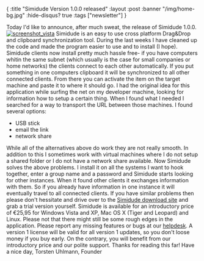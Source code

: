 {
  :title "Simidude Version 1.0.0 released"
  :layout :post
  :banner "/img/home-bg.jpg"
  :hide-disqus? true
  :tags ["newsletter"]
}

Today I'd like to announce, after much sweat, the release of Simidude 1.0.0. [![](/img/uploads/2008/11/screenshot_vista-300x199.jpg "screenshot_vista")](/img/uploads/2008/11/screenshot_vista1.jpg) Simidude is an easy to use cross platform Drag&Drop and clipboard synchronization tool. During the last weeks I have cleaned up the code and made the program easier to use and to install (I hope). Simidude clients now install pretty much hassle free- if you have computers whitin the same subnet (which usually is the case for small companies or home networks) the clients connect to each other automatically. If you put something in one computers clipboard it will be synchronized to all other connected clients. From there you can activate the item on the target machine and paste it to where it should go. I had the original idea for this application while surfing the net on my developer machine, looking for information how to setup a certain thing. When I found what I needed I searched for a way to transport the URL between those machines. I found several options:

-   USB stick
-   email the link
-   network share

While all of the alternatives above do work they are not really smooth. In addition to this I sometimes work with virtual machines where I do not setup a shared folder or I do not have a network share available. Now Simidude solves the above problems. I install it on all the systems I want to hook together, enter a group name and a password and Simidude starts looking for other instances. When it found other clients it exchanges information with them. So if you already have information in one instance it will eventually travel to all connected clients. If you have similar problems then please don't hessitate and drive over to the [Simidude download site](http://www.simidude.com/download) and grab a trial version yourself. Simidude is available for an introductory price of €25,95 for Windows Vista and XP, Mac OS X (Tiger and Leopard) and Linux. Please not that there might still be some rough edges in the application. Please report any missing features or bugs at our [helpdesk](http://helpdesk.agynamix.de). A version 1 license will be valid for all version 1 updates, so you don't loose money if you buy early. On the contrary, you will benefit from our introductory price and our polite support. Thanks for reading this far! Have a nice day, Torsten Uhlmann, Founder
